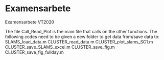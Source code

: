 # Examensarbete
Examensarbete VT2020

The file Call_Read_Plot is the main file that calls on the other functions.
The following codes need to be given a new folder to get data from/save data to:
    SLAMS_load_data.m
    CLUSTER_read_data.m
    CLUSTER_plot_slams_SC1.m
    CLUSTER_save_SLAMS_excel.m
    CLUSTER_save_fig.m
    CLUSTER_save_fig_fullday.m
    
